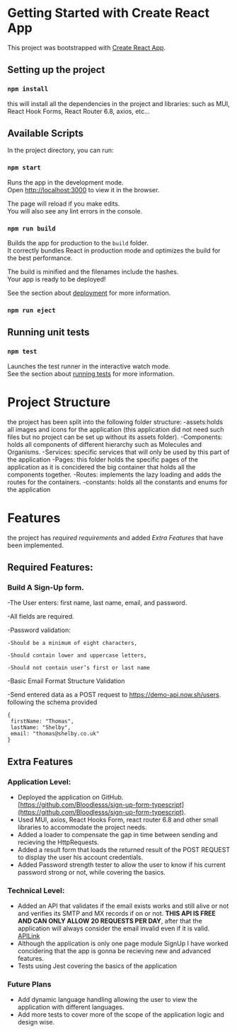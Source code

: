 # Getting Started with Create React App

This project was bootstrapped with [Create React App](https://github.com/facebook/create-react-app).

## Setting up the project

### `npm install` 

this will install all the dependencies in the project and libraries: such as MUI, React Hook Forms, React Router 6.8, axios, etc...

## Available Scripts

In the project directory, you can run:

### `npm start`

Runs the app in the development mode.\
Open [http://localhost:3000](http://localhost:3000) to view it in the browser.

The page will reload if you make edits.\
You will also see any lint errors in the console.

### `npm run build`

Builds the app for production to the `build` folder.\
It correctly bundles React in production mode and optimizes the build for the best performance.

The build is minified and the filenames include the hashes.\
Your app is ready to be deployed!

See the section about [deployment](https://facebook.github.io/create-react-app/docs/deployment) for more information.

### `npm run eject`

## Running unit tests

### `npm test`

Launches the test runner in the interactive watch mode.\
See the section about [running tests](https://facebook.github.io/create-react-app/docs/running-tests) for more information.


# Project Structure

the project has been split into the following folder structure:
    -assets:holds all images and icons for the application (this application did not need such files but no project can be set up without its assets folder).
    -Components: holds all components of different hierarchy such as Molecules and Organisms.
    -Services: specific services that will only be used by this part of the application
    -Pages: this folder holds the specific pages of the application as it is concidered the big container that holds all the components together. 
    -Routes: implements the lazy loading and adds the routes for the containers.
    -constants: holds all the constants and enums for the application
    
# Features

the project has *required requirements* and added *Extra Features* that have been implemented.

## Required Features:

### Build A Sign-Up form.

-The User enters: first name, last name, email, and password.

-All fields are required.

-Password validation:

    -Should be a minimum of eight characters,
    
    -Should contain lower and uppercase letters, 
    
    -Should not contain user’s first or last name
    
 -Basic Email Format Structure Validation
 
 -Send entered data as a POST request to https://demo-api.now.sh/users. following the schema provided
 
```shell
{
 firstName: "Thomas",
 lastName: "Shelby",
 email: "thomas@shelby.co.uk"
}
```

## Extra Features

### Application Level:

- Deployed the application on GitHub. [https://github.com/Bloodlesss/sign-up-form-typescript](https://github.com/Bloodlesss/sign-up-form-typescript).
- Used MUI, axios, React Hooks Form, react router 6.8 and other small libraries to accommodate the project needs.
- Added a loader to compensate the  gap in time between sending and recieving the HttpRequests.
- Added a result form that loads the returned result of the POST REQUEST to display the user his account credentials.
- Added Password strength tester to allow the user to know if his current password strong or not, while covering the basics.

### Technical Level:

- Added an API that validates if the email exists works and still alive or not and verifies its SMTP and MX records if on or not. **THIS API IS FREE AND CAN ONLY ALLOW 20 REQUESTS PER DAY**, after that the application will always consider the email invalid even if it is valid. [APILink](https://apilayer.com/marketplace/email_verification-api)
- Although the application is only one page module SignUp I have worked concidering that the app is gonna be recieving new and advanced features.
- Tests using Jest covering the basics of the application

### Future Plans

- Add dynamic language handling allowing the user to view the application with different languages.
- Add more tests to cover more of the scope of the application logic and design wise.

 
